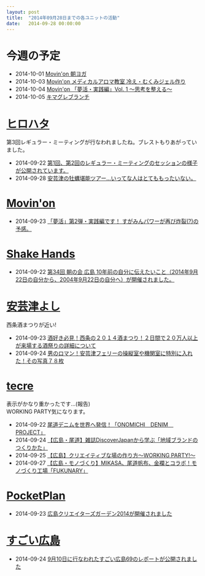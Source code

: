 ```yaml
---
layout: post
title:  "2014年09月28日までの各ユニットの活動"
date:   2014-09-28 00:00:00
---
```


# 今週の予定

* 2014-10-01 [Movin'on 朝ヨガ](http://www.facebook.com/movinon.hiroshima/photos/a.723999867620794.1073741829.723399384347509/818151331538980/?type=1)
* 2014-10-03 [Movin'on メディカルアロマ教室 冷え・むくみジェル作り](https://www.facebook.com/movinon.hiroshima/posts/818638938156886)
* 2014-10-04 [Movin'on 「夢活・実践編」Vol. 1 ～思考を整える～](https://www.facebook.com/movinon.hiroshima/posts/818641448156635)
* 2014-10-05 [キマグレブランチ](https://www.facebook.com/events/1547923812105065/permalink/1547923815438398/)

# [ヒロハタ](http://hiro-hata.com/)

第3回レギュラー・ミーティングが行なわれましたね。ブレストもりあがっていました。

* 2014-09-22 [第1回、第2回のレギュラー・ミーティングのセッションの様子が公開されています。](http://www.facebook.com/hirohatap/posts/696558833754248)
* 2014-09-28 [安芸津の牡蠣堪能ツアー…いってな人はとてももったいない。]()


# [Movin'on](http://coworking-hiroshima.com/)

* 2014-09-23 [「夢活」第2弾・実践編です！ すがみんパワーが再び炸裂(?)の予感。](http://www.facebook.com/movinon.hiroshima/posts/818641448156635)


# [Shake Hands](http://www.shakehands.jp/)

* 2014-09-22 [第34回 朝の会 広島 10年前の自分に伝えたいこと（2014年9月22日の自分から、2004年9月22日の自分へ）が開催されました。](http://www.facebook.com/CoworkingShakeHands/photos/a.624867490897982.1073741830.592127770838621/802367826481280/?type=1)


# [安芸津よし](http://akitsu.co/)

西条酒まつりが近い!

* 2014-09-23 [酒好き必見！西条の２０１４酒まつり！２日間で２０万人以上が来場する酒祭りの詳細について](http://akitsu.co/sake-4-1165.html?utm_source=rss&utm_medium=rss&utm_campaign=sake-4)
* 2014-09-24 [男のロマン！安芸津フェリーの操縦室や機関室に特別に入れた！その写真７８枚](http://akitsu.co/ferry-1254.html?utm_source=rss&utm_medium=rss&utm_campaign=ferry)


# [tecre](http://tecre.jp/)

表示がかなり重かったです…(報告)<br>
WORKING PARTY気になります。

* 2014-09-22 [尾道デニムを世界へ発信！「ONOMICHI　DENIM　PROJECT」](http://tecre.jp/140922/)
* 2014-09-24 [【広島・尾道】雑誌DiscoverJapanから学ぶ「地域ブランドのつくりかた」](http://tecre.jp/140923-discoverjapan/)
* 2014-09-25 [【広島】クリエイティブな場の作り方～WORKING PARTY!～](http://tecre.jp/140925-working-party/)
* 2014-09-27 [【広島・モノづくり】MIKASA、尾道帆布、金襴とコラボ！モノづくり工場「FUKUNARY」](http://tecre.jp/mikasa-fukunary/)



# [PocketPlan](http://pocketplan.jp/)

* 2014-09-23 [広島クリエイターズガーデン2014が開催されました](http://www.facebook.com/PocketPlan/posts/706515756101066)

# [すごい広島](http://great-h.github.io/)

* 2014-09-24 [9月10日に行なわれたすごい広島69のレポートが公開されました](http://www.facebook.com/great.hiroshima/posts/456880414454609)
